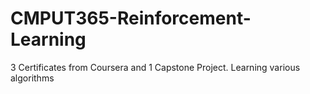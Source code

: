 # CMPUT365-Reinforcement-Learning
3 Certificates from Coursera and 1 Capstone Project. Learning various algorithms
